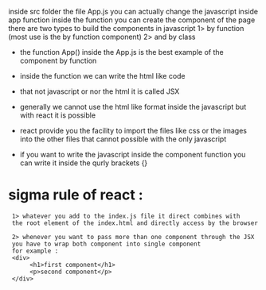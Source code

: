 inside src folder the file App.js 
you can actually change the javascript inside app function
inside the function you can create the component of the page 
there are two types to build the components in javascript 
1> by function     (most use is the by function component)
2> and by class 

* the function App() inside the App.js is the best example of the component by function

* inside the function we can write the html like code

* that not javascript or nor the html it is called JSX

* generally we cannot use the html like format inside the javascript but with react it is possible

* react provide you the facility to import the files like css or the images into the other files that cannot possible with the only javascript

* if you want to write the javascript inside the component function you can write it inside the qurly brackets {} 

# sigma rule of react :
     1> whatever you add to the index.js file it direct combines with 
     the root element of the index.html and directly access by the browser

     2> whenever you want to pass more than one component through the JSX 
     you have to wrap both component into single component 
     for example :
     <div>
          <h1>first component</h1>
          <p>second component</p>
     </div>